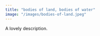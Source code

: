```yaml
---
title: "bodies of land, bodies of water"
image: "/images/bodies-of-land.jpeg"
---
```


A lovely description.